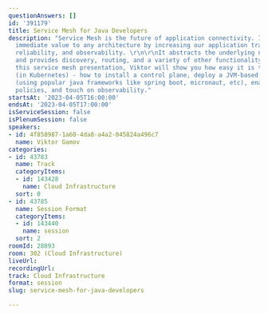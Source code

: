 ```yaml
---
questionAnswers: []
id: '391179'
title: Service Mesh for Java Developers
description: "Service Mesh is the future of application connectivity. It delivers
  immediate value to any architecture by increasing our application traffic's security,
  reliability, and observability. \r\n\r\nIt abstracts the underlying network details
  and provides discovery, routing, and a variety of other functionality.\r\n\r\nIn
  this service mesh presentation, Viktor will show you how easy it is to get started
  (in Kubernetes) - how to install a control plane, deploy a JVM-based demo application
  (using popular java frameworks like spring boot, micronaut, etc), enable traffic
  policies, and touch on observability."
startsAt: '2023-04-05T16:00:00'
endsAt: '2023-04-05T17:00:00'
isServiceSession: false
isPlenumSession: false
speakers:
- id: 4f858987-1a60-4da8-a4a2-045824a496c7
  name: Viktor Gamov
categories:
- id: 43783
  name: Track
  categoryItems:
  - id: 143428
    name: Cloud Infrastructure
  sort: 0
- id: 43785
  name: Session Format
  categoryItems:
  - id: 143440
    name: session
  sort: 2
roomId: 28893
room: 302 (Cloud Infrastructure)
liveUrl: 
recordingUrl: 
track: Cloud Infrastructure
format: session
slug: service-mesh-for-java-developers

---
```

